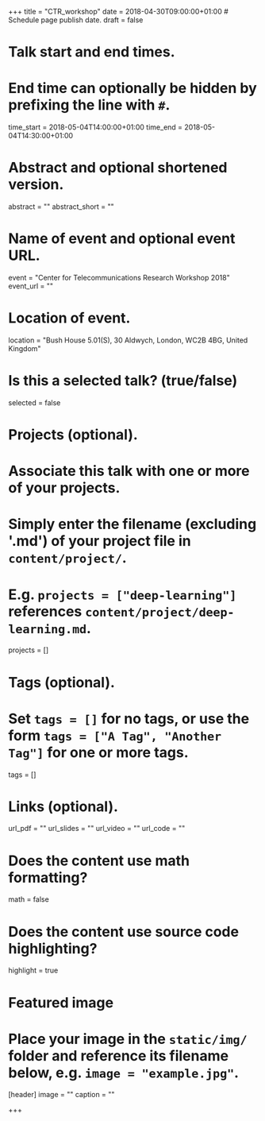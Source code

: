 +++
title = "CTR_workshop"
date = 2018-04-30T09:00:00+01:00  # Schedule page publish date.
draft = false

# Talk start and end times.
#   End time can optionally be hidden by prefixing the line with `#`.
time_start = 2018-05-04T14:00:00+01:00
time_end = 2018-05-04T14:30:00+01:00

# Abstract and optional shortened version.
abstract = ""
abstract_short = ""

# Name of event and optional event URL.
event = "Center for Telecommunications Research Workshop 2018"
event_url = ""

# Location of event.
location = "Bush House 5.01(S), 30 Aldwych, London, WC2B 4BG, United Kingdom"

# Is this a selected talk? (true/false)
selected = false

# Projects (optional).
#   Associate this talk with one or more of your projects.
#   Simply enter the filename (excluding '.md') of your project file in `content/project/`.
#   E.g. `projects = ["deep-learning"]` references `content/project/deep-learning.md`.
projects = []

# Tags (optional).
#   Set `tags = []` for no tags, or use the form `tags = ["A Tag", "Another Tag"]` for one or more tags.
tags = []

# Links (optional).
url_pdf = ""
url_slides = ""
url_video = ""
url_code = ""

# Does the content use math formatting?
math = false

# Does the content use source code highlighting?
highlight = true

# Featured image
# Place your image in the `static/img/` folder and reference its filename below, e.g. `image = "example.jpg"`.
[header]
image = ""
caption = ""

+++
